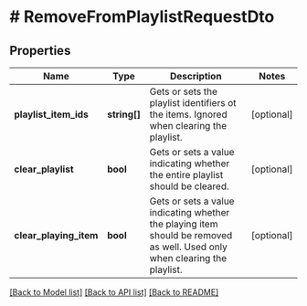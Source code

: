 # # RemoveFromPlaylistRequestDto

## Properties

Name | Type | Description | Notes
------------ | ------------- | ------------- | -------------
**playlist_item_ids** | **string[]** | Gets or sets the playlist identifiers ot the items. Ignored when clearing the playlist. | [optional]
**clear_playlist** | **bool** | Gets or sets a value indicating whether the entire playlist should be cleared. | [optional]
**clear_playing_item** | **bool** | Gets or sets a value indicating whether the playing item should be removed as well. Used only when clearing the playlist. | [optional]

[[Back to Model list]](../../README.md#models) [[Back to API list]](../../README.md#endpoints) [[Back to README]](../../README.md)
